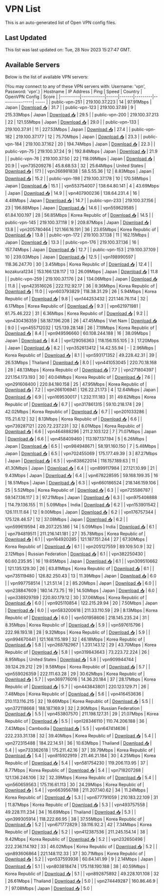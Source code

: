 # VPN List

This is an auto-generated list of Open VPN config files.

## Last Updated

This list was last updated on: Tue, 28 Nov 2023 15:27:47 GMT.

## Available Servers

Below is the list of available VPN servers:

(You may connect to any of these VPN servers with: Username: 'vpn', Password: 'vpn'.)
| Hostname | IP Address | Ping | Speed | Country | OpenVPN Config | Score |
|----------|------------|------|-------|---------|----------------| ----- |
| public-vpn-251 | 219.100.37.223 | 14 | 97.91Mbps | Japan | [Download 📥](./configs/server_0_JP.ovpn) | 31.7 |
| public-vpn-123 | 219.100.37.89 | 9 | 215.33Mbps | Japan | [Download 📥](./configs/server_1_JP.ovpn) | 29.5 |
| public-vpn-200 | 219.100.37.213 | 22 | 121.55Mbps | Japan | [Download 📥](./configs/server_2_JP.ovpn) | 29.0 |
| public-vpn-133 | 219.100.37.91 | 11 | 227.53Mbps | Japan | [Download 📥](./configs/server_3_JP.ovpn) | 27.4 |
| public-vpn-182 | 219.100.37.177 | 12 | 75.70Mbps | Japan | [Download 📥](./configs/server_4_JP.ovpn) | 23.3 |
| public-vpn-184 | 219.100.37.162 | 20 | 194.74Mbps | Japan | [Download 📥](./configs/server_5_JP.ovpn) | 22.3 |
| public-vpn-75 | 219.100.37.24 | 9 | 192.84Mbps | Japan | [Download 📥](./configs/server_6_JP.ovpn) | 21.9 |
| public-vpn-76 | 219.100.37.50 | 22 | 118.09Mbps | Japan | [Download 📥](./configs/server_7_JP.ovpn) | 20.9 |
| vpn735209276 | 45.8.68.53 | 32 | 25.64Mbps | United States | [Download 📥](./configs/server_8_US.ovpn) | 17.1 |
| vpn266981838 | 58.5.55.36 | 12 | 8.83Mbps | Japan | [Download 📥](./configs/server_9_JP.ovpn) | 15.2 |
| public-vpn-198 | 219.100.37.178 | 10 | 170.58Mbps | Japan | [Download 📥](./configs/server_10_JP.ovpn) | 15.1 |
| vpn553754007 | 138.64.80.141 | 4 | 43.69Mbps | Japan | [Download 📥](./configs/server_11_JP.ovpn) | 14.9 |
| vpn407900236 | 138.64.231.4 | 16 | 4.48Mbps | Japan | [Download 📥](./configs/server_12_JP.ovpn) | 14.7 |
| public-vpn-233 | 219.100.37.156 | 23 | 196.88Mbps | Japan | [Download 📥](./configs/server_13_JP.ovpn) | 14.6 |
| vpn559629585 | 61.84.100.197 | 28 | 56.85Mbps | Korea Republic of | [Download 📥](./configs/server_14_KR.ovpn) | 14.5 |
| public-vpn-145 | 219.100.37.118 | 9 | 209.87Mbps | Japan | [Download 📥](./configs/server_15_JP.ovpn) | 13.8 |
| vpn205780464 | 121.166.16.191 | 36 | 23.65Mbps | Korea Republic of | [Download 📥](./configs/server_16_KR.ovpn) | 13.8 |
| public-vpn-172 | 219.100.37.138 | 11 | 162.15Mbps | Japan | [Download 📥](./configs/server_17_JP.ovpn) | 13.3 |
| public-vpn-176 | 219.100.37.136 | 16 | 157.74Mbps | Japan | [Download 📥](./configs/server_18_JP.ovpn) | 12.7 |
| public-vpn-153 | 219.100.37.109 | 10 | 239.03Mbps | Japan | [Download 📥](./configs/server_19_JP.ovpn) | 12.5 |
| vpn198990597 | 118.36.247.70 | 30 | 3.45Mbps | Korea Republic of | [Download 📥](./configs/server_20_KR.ovpn) | 12.4 |
| kozakura1234 | 153.166.128.117 | 13 | 26.09Mbps | Japan | [Download 📥](./configs/server_21_JP.ovpn) | 11.8 |
| public-vpn-259 | 219.100.37.176 | 24 | 134.06Mbps | Japan | [Download 📥](./configs/server_22_JP.ovpn) | 11.8 |
| vpn423516026 | 222.112.92.17 | 36 | 9.36Mbps | Korea Republic of | [Download 📥](./configs/server_23_KR.ovpn) | 11.0 |
| vpn603793829 | 118.38.31.29 | 26 | 5.94Mbps | Korea Republic of | [Download 📥](./configs/server_24_KR.ovpn) | 9.8 |
| vpn144253432 | 221.146.76.114 | 32 | 6.17Mbps | Korea Republic of | [Download 📥](./configs/server_25_KR.ovpn) | 9.3 |
| vpn621971981 | 61.75.46.222 | 31 | 6.36Mbps | Korea Republic of | [Download 📥](./configs/server_26_KR.ovpn) | 9.2 |
| vpn430436359 | 58.187.196.208 | 26 | 47.45Mbps | Viet Nam | [Download 📥](./configs/server_27_VN.ovpn) | 9.0 |
| vpn455712032 | 125.139.28.148 | 26 | 7.19Mbps | Korea Republic of | [Download 📥](./configs/server_28_KR.ovpn) | 8.4 |
| vpn949596660 | 60.108.244.188 | 16 | 38.09Mbps | Japan | [Download 📥](./configs/server_29_JP.ovpn) | 8.4 |
| vpn129056363 | 118.156.155.105 | 3 | 17.20Mbps | Japan | [Download 📥](./configs/server_30_JP.ovpn) | 8.2 |
| vpn352613412 | 14.42.55.94 | - | 2.96Mbps | Korea Republic of | [Download 📥](./configs/server_31_KR.ovpn) | 8.1 |
| vpn593171352 | 49.228.42.31 | 39 | 26.53Mbps | Thailand | [Download 📥](./configs/server_32_TH.ovpn) | 8.0 |
| vpn441053045 | 220.70.18.168 | 28 | 48.13Mbps | Korea Republic of | [Download 📥](./configs/server_33_KR.ovpn) | 7.7 |
| vpn271804397 | 221.154.173.193 | 30 | 40.04Mbps | Korea Republic of | [Download 📥](./configs/server_34_KR.ovpn) | 7.6 |
| vpn291608400 | 220.84.180.158 | 25 | 47.95Mbps | Korea Republic of | [Download 📥](./configs/server_35_KR.ovpn) | 7.2 |
| vpn266106941 | 126.22.21.173 | 4 | 12.64Mbps | Japan | [Download 📥](./configs/server_36_JP.ovpn) | 6.9 |
| vpn169530017 | 1.232.111.183 | 31 | 49.62Mbps | Korea Republic of | [Download 📥](./configs/server_37_KR.ovpn) | 6.7 |
| vpn317861315 | 59.10.218.174 | 29 | 42.02Mbps | Korea Republic of | [Download 📥](./configs/server_38_KR.ovpn) | 6.7 |
| vpn201033286 | 115.21.6.12 | 32 | 8.13Mbps | Korea Republic of | [Download 📥](./configs/server_39_KR.ovpn) | 6.6 |
| vpn739287121 | 220.72.237.231 | 32 | 8.01Mbps | Korea Republic of | [Download 📥](./configs/server_40_KR.ovpn) | 6.6 |
| vpn464888296 | 211.2.103.122 | 7 | 71.07Mbps | Japan | [Download 📥](./configs/server_41_JP.ovpn) | 6.6 |
| vpn458409460 | 113.197.137.194 | 5 | 6.26Mbps | Japan | [Download 📥](./configs/server_42_JP.ovpn) | 6.5 |
| vpn984948671 | 58.191.160.150 | 7 | 5.48Mbps | Japan | [Download 📥](./configs/server_43_JP.ovpn) | 6.5 |
| vpn702455069 | 175.177.49.39 | 3 | 87.27Mbps | Japan | [Download 📥](./configs/server_44_JP.ovpn) | 6.5 |
| vpn838622014 | 118.157.189.63 | 11 | 41.30Mbps | Japan | [Download 📥](./configs/server_45_JP.ovpn) | 6.4 |
| vpn899117984 | 27.121.10.99 | 21 | 9.43Mbps | Japan | [Download 📥](./configs/server_46_JP.ovpn) | 6.4 |
| vpn678228595 | 59.168.199.35 | 16 | 18.51Mbps | Japan | [Download 📥](./configs/server_47_JP.ovpn) | 6.3 |
| vpn660186524 | 218.146.159.106 | 25 | 5.52Mbps | Korea Republic of | [Download 📥](./configs/server_48_KR.ovpn) | 6.3 |
| vpn725586787 | 59.147.136.117 | 3 | 97.21Mbps | Japan | [Download 📥](./configs/server_49_JP.ovpn) | 6.3 |
| vpn975408888 | 114.79.136.155 | 11 | 5.09Mbps | India | [Download 📥](./configs/server_50_IN.ovpn) | 6.2 |
| vpn153901542 | 126.111.11.64 | 12 | 9.00Mbps | Japan | [Download 📥](./configs/server_51_JP.ovpn) | 6.2 |
| vpn176757344 | 175.128.46.57 | 12 | 37.08Mbps | Japan | [Download 📥](./configs/server_52_JP.ovpn) | 6.2 |
| vpn599619594 | 49.207.225.186 | 14 | 5.09Mbps | India | [Download 📥](./configs/server_53_IN.ovpn) | 6.1 |
| vpn794819511 | 211.216.141.181 | 27 | 35.78Mbps | Korea Republic of | [Download 📥](./configs/server_54_KR.ovpn) | 6.1 |
| vpn164920285 | 121.187.151.244 | 27 | 67.30Mbps | Korea Republic of | [Download 📥](./configs/server_55_KR.ovpn) | 6.1 |
| vpn205127559 | 89.109.50.9 | 32 | 2.12Mbps | Russian Federation | [Download 📥](./configs/server_56_RU.ovpn) | 6.1 |
| vpn382250430 | 60.60.235.95 | 16 | 19.65Mbps | Japan | [Download 📥](./configs/server_57_JP.ovpn) | 6.1 |
| vpn309510662 | 121.135.129.30 | 26 | 63.81Mbps | Korea Republic of | [Download 📥](./configs/server_58_KR.ovpn) | 6.1 |
| vpn735119480 | 126.82.250.43 | 13 | 11.39Mbps | Japan | [Download 📥](./configs/server_59_JP.ovpn) | 6.0 |
| vpn997758514 | 1.21.51.14 | 2 | 85.20Mbps | Japan | [Download 📥](./configs/server_60_JP.ovpn) | 6.0 |
| vpn238847609 | 180.14.73.75 | 19 | 14.50Mbps | Japan | [Download 📥](./configs/server_61_JP.ovpn) | 6.0 |
| vpn338929789 | 220.80.179.12 | 30 | 37.06Mbps | Korea Republic of | [Download 📥](./configs/server_62_KR.ovpn) | 6.0 |
| vpn925110854 | 122.215.29.94 | 20 | 7.50Mbps | Japan | [Download 📥](./configs/server_63_JP.ovpn) | 6.0 |
| vpn583200618 | 211.33.110.59 | 29 | 8.13Mbps | Korea Republic of | [Download 📥](./configs/server_64_KR.ovpn) | 6.0 |
| vpn501958606 | 218.145.235.24 | 31 | 8.35Mbps | Korea Republic of | [Download 📥](./configs/server_65_KR.ovpn) | 5.9 |
| vpn597615796 | 222.98.193.18 | 28 | 9.32Mbps | Korea Republic of | [Download 📥](./configs/server_66_KR.ovpn) | 5.9 |
| vpn994670441 | 121.168.115.189 | 32 | 46.18Mbps | Korea Republic of | [Download 📥](./configs/server_67_KR.ovpn) | 5.8 |
| vpn268782967 | 1.231.143.12 | 29 | 43.70Mbps | Korea Republic of | [Download 📥](./configs/server_68_KR.ovpn) | 5.8 |
| vpn319843643 | 73.223.72.224 | 26 | 8.95Mbps | United States | [Download 📥](./configs/server_69_US.ovpn) | 5.8 |
| vpn909944744 | 39.124.29.212 | 29 | 9.58Mbps | Korea Republic of | [Download 📥](./configs/server_70_KR.ovpn) | 5.7 |
| vpn559026359 | 222.111.63.28 | 29 | 30.62Mbps | Korea Republic of | [Download 📥](./configs/server_71_KR.ovpn) | 5.7 |
| vpn369776016 | 14.36.20.184 | 37 | 28.17Mbps | Korea Republic of | [Download 📥](./configs/server_72_KR.ovpn) | 5.7 |
| vpn443843801 | 220.123.129.71 | 26 | 7.48Mbps | Korea Republic of | [Download 📥](./configs/server_73_KR.ovpn) | 5.6 |
| vpn416453636 | 210.113.116.215 | 32 | 19.66Mbps | Korea Republic of | [Download 📥](./configs/server_74_KR.ovpn) | 5.5 |
| vpn372118668 | 188.187.169.9 | 32 | 2.90Mbps | Russian Federation | [Download 📥](./configs/server_75_RU.ovpn) | 5.5 |
| vpn453807570 | 211.198.127.31 | 29 | 21.07Mbps | Korea Republic of | [Download 📥](./configs/server_76_KR.ovpn) | 5.5 |
| vpn128346110 | 110.74.206.188 | 36 | 7.43Mbps | Cambodia | [Download 📥](./configs/server_77_KH.ovpn) | 5.5 |
| vpn647414636 | 222.233.31.138 | 32 | 39.40Mbps | Korea Republic of | [Download 📥](./configs/server_78_KR.ovpn) | 5.4 |
| vpn272315488 | 184.22.14.51 | 36 | 10.63Mbps | Thailand | [Download 📥](./configs/server_79_TH.ovpn) | 5.4 |
| vpn733362618 | 175.211.42.16 | 37 | 39.79Mbps | Korea Republic of | [Download 📥](./configs/server_80_KR.ovpn) | 5.4 |
| vpn815922919 | 211.46.21.184 | 30 | 4.25Mbps | Korea Republic of | [Download 📥](./configs/server_81_KR.ovpn) | 5.4 |
| vpn581754230 | 119.206.113.95 | 37 | 8.77Mbps | Korea Republic of | [Download 📥](./configs/server_82_KR.ovpn) | 5.4 |
| vpn718207268 | 121.136.246.106 | 32 | 32.39Mbps | Korea Republic of | [Download 📥](./configs/server_83_KR.ovpn) | 5.4 |
| vpn560659563 | 175.116.61.113 | 30 | 24.29Mbps | Korea Republic of | [Download 📥](./configs/server_84_KR.ovpn) | 5.4 |
| vpn663956788 | 211.207.140.62 | 34 | 11.24Mbps | Korea Republic of | [Download 📥](./configs/server_85_KR.ovpn) | 5.3 |
| vpn677791059 | 210.183.22.109 | 31 | 11.87Mbps | Korea Republic of | [Download 📥](./configs/server_86_KR.ovpn) | 5.3 |
| vpn493757558 | 49.228.111.234 | 34 | 16.69Mbps | Thailand | [Download 📥](./configs/server_87_TH.ovpn) | 5.3 |
| vpn399305914 | 118.222.66.95 | 38 | 37.55Mbps | Korea Republic of | [Download 📥](./configs/server_88_KR.ovpn) | 5.2 |
| vpn671772829 | 39.116.92.2 | 42 | 7.34Mbps | Korea Republic of | [Download 📥](./configs/server_89_KR.ovpn) | 5.2 |
| vpn412387536 | 211.245.154.14 | 38 | 9.42Mbps | Korea Republic of | [Download 📥](./configs/server_90_KR.ovpn) | 5.2 |
| vpn232650496 | 222.236.114.192 | 33 | 46.02Mbps | Korea Republic of | [Download 📥](./configs/server_91_KR.ovpn) | 5.2 |
| vpn893606864 | 221.148.112.33 | 37 | 30.71Mbps | Korea Republic of | [Download 📥](./configs/server_92_KR.ovpn) | 5.2 |
| vpn537593936 | 60.64.141.99 | 9 | 2.14Mbps | Japan | [Download 📥](./configs/server_93_JP.ovpn) | 5.1 |
| vpn803818474 | 175.118.190.188 | 38 | 40.59Mbps | Korea Republic of | [Download 📥](./configs/server_94_KR.ovpn) | 5.1 |
| vpn892875892 | 49.228.101.108 | 32 | 26.61Mbps | Thailand | [Download 📥](./configs/server_95_TH.ovpn) | 5.0 |
| vpn274449287 | 160.86.46.9 | 7 | 97.08Mbps | Japan | [Download 📥](./configs/server_96_JP.ovpn) | 5.0 |
